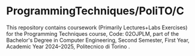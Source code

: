# ProgrammingTechniques/PoliTO/C
This repository contains coursework (Primarily Lectures+Labs Exercises) for the Programming Techniques course, Code: 02OJPLM, part of the Bachelor's Degree in Computer Engineering, Second Semester, First Year, Academic Year 2024–2025, Politecnico di Torino .
